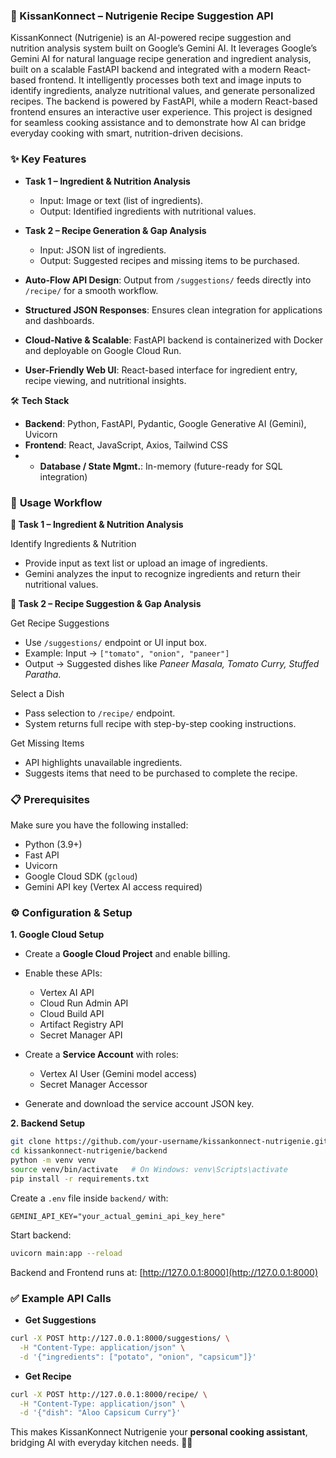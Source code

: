 ### 🍅 KissanKonnect – Nutrigenie Recipe Suggestion API

KissanKonnect (Nutrigenie) is an AI-powered recipe suggestion and nutrition analysis system built on Google’s Gemini AI. It leverages Google’s Gemini AI for natural language recipe generation and ingredient analysis, built on a scalable FastAPI backend and integrated with a modern React-based frontend. It intelligently processes both text and image inputs to identify ingredients, analyze nutritional values, and generate personalized recipes. The backend is powered by FastAPI, while a modern React-based frontend ensures an interactive user experience.
This project is designed for seamless cooking assistance and to demonstrate how AI can bridge everyday cooking with smart, nutrition-driven decisions.

### ✨ **Key Features**

* **Task 1 – Ingredient & Nutrition Analysis**
  * Input: Image or text (list of ingredients).
  * Output: Identified ingredients with nutritional values.

* **Task 2 – Recipe Generation & Gap Analysis**
  * Input: JSON list of ingredients.
  * Output: Suggested recipes and missing items to be purchased.

* **Auto-Flow API Design**: Output from `/suggestions/` feeds directly into `/recipe/` for a smooth workflow.
* **Structured JSON Responses**: Ensures clean integration for applications and dashboards.
* **Cloud-Native & Scalable**: FastAPI backend is containerized with Docker and deployable on Google Cloud Run.
* **User-Friendly Web UI**: React-based interface for ingredient entry, recipe viewing, and nutritional insights.

🛠️ **Tech Stack**

* **Backend**: Python, FastAPI, Pydantic, Google Generative AI (Gemini), Uvicorn
* **Frontend**: React, JavaScript, Axios, Tailwind CSS
* * **Database / State Mgmt.**: In-memory (future-ready for SQL integration)

### 🚀 **Usage Workflow**

**🔹 Task 1 – Ingredient & Nutrition Analysis**

Identify Ingredients & Nutrition
* Provide input as text list or upload an image of ingredients.
* Gemini analyzes the input to recognize ingredients and return their nutritional values.

**🔹 Task 2 – Recipe Suggestion & Gap Analysis**

Get Recipe Suggestions
* Use `/suggestions/` endpoint or UI input box.
* Example: Input → `["tomato", "onion", "paneer"]`
* Output → Suggested dishes like *Paneer Masala, Tomato Curry, Stuffed Paratha*.

Select a Dish
* Pass selection to `/recipe/` endpoint.
* System returns full recipe with step-by-step cooking instructions.

Get Missing Items
* API highlights unavailable ingredients.
* Suggests items that need to be purchased to complete the recipe.

### 📋 **Prerequisites**
Make sure you have the following installed:

* Python (3.9+)
* Fast API
* Uvicorn
* Google Cloud SDK (`gcloud`)
* Gemini API key (Vertex AI access required)

### ⚙️ **Configuration & Setup**

**1. Google Cloud Setup**
* Create a **Google Cloud Project** and enable billing.
* Enable these APIs:

  * Vertex AI API
  * Cloud Run Admin API
  * Cloud Build API
  * Artifact Registry API
  * Secret Manager API
    
* Create a **Service Account** with roles:
  * Vertex AI User (Gemini model access)
  * Secret Manager Accessor
    
* Generate and download the service account JSON key.

**2. Backend Setup**

```bash
git clone https://github.com/your-username/kissankonnect-nutrigenie.git
cd kissankonnect-nutrigenie/backend
python -m venv venv
source venv/bin/activate   # On Windows: venv\Scripts\activate
pip install -r requirements.txt
```

Create a `.env` file inside `backend/` with:

```env
GEMINI_API_KEY="your_actual_gemini_api_key_here"
```

Start backend:

```bash
uvicorn main:app --reload
```

Backend and Frontend runs at: [http://127.0.0.1:8000](http://127.0.0.1:8000)

### ✅ **Example API Calls**

* **Get Suggestions**

```bash
curl -X POST http://127.0.0.1:8000/suggestions/ \
  -H "Content-Type: application/json" \
  -d '{"ingredients": ["potato", "onion", "capsicum"]}'
```

* **Get Recipe**

```bash
curl -X POST http://127.0.0.1:8000/recipe/ \
  -H "Content-Type: application/json" \
  -d '{"dish": "Aloo Capsicum Curry"}'
```

This makes KissanKonnect Nutrigenie your **personal cooking assistant**, bridging AI with everyday kitchen needs. 🍲✨
